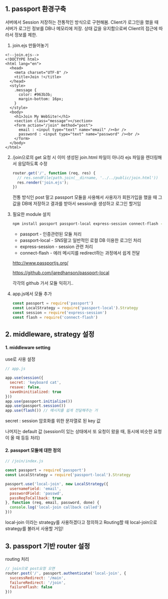 ## 1. passport 환경구축

서버에서 Session 저장하는 전통적인 방식으로 구현해봄. Client가 로그인을 했을 때 서버가 로그인 정보를 DB나 메모리에 저장. 상태 값을 유지함으로써 Client의 접근에 따라서 정보를 제한.

1. join.ejs 만들어놓기

```ejs
<!--join.ejs-->
<!DOCTYPE html>
<html lang="en">
  <head>
    <meta charset="UTF-8" />
    <title>Join !</title>
  </head>
  <style>
    .message {
      color: #963b3b;
      margin-bottom: 16px;
    }
  </style>
  <body>
    <h1>Join My WebSite!</h1>
    <section class="message"></section>
    <form action="/join" method="post">
      email : <input type="text" name="email" /><br />
      password : <input type="text" name="password" /><br />
    </form>
  </body>
</html>

```

2. /join으로의 get 요청 시 이미 생성된 join.html 파일이 아니라 ejs 파일을 렌더링해서 응답하도록 수정

   ```javascript
   router.get('/', function (req, res) {
     // res.sendFile(path.join(__dirname, '../../public/join.html'))
     res.render('join.ejs');
   })
   ```

   전통 방식인 post 말고 passport 모듈을 사용해서 사용자가 회원가입을 했을 때 그 값을 DB에 저장하고 결과를 받아서 session을 생성하고 로그인 할거임

3. 필요한 module 설치

   ```bash
   npm install passport passport-local express-session connect-flash --save-dev
   ```

   - passport - 인증관련된 모듈 처리
   - passport-local - SNS말고 일반적인 로컬 DB 이용한 로그인 처리
   - express-session - session 관련 처리
   - connect-flash - 에러 메시지를 redirect하는 과정에서 쉽게 전달

    http://www.passportjs.org/ 

    https://github.com/jaredhanson/passport-local 

   각각의 github 가서 모듈 익히기..

4. app.js에서 모듈 추가

   ```javascript
   const passport = require('passport')
   const LocalStrategy = require('passport-local').Strategy
   const session = require('express-session')
   const flash = require('connect-flash')
   ```

   

## 2. middleware, strategy 설정

#### 1. middleware setting

use로 사용 설정

``` javascript
// app.js

app.use(session({
  secret: 'keyboard cat',
  resave: false,
  saveUninitialized: true
}))
app.use(passport.initialize())
app.use(passport.session())
app.use(flash()) // 메시지를 쉽게 전달해주는 거
```

secret : session 암호화를 위한 문자열로 된 key 값

나머지는 default 값 (session이 있는 상태에서 또 요청이 왔을 때, 동시에 비슷한 요청이 올 때 등등 처리)

#### 2. passport 모듈에 대한 정의

```javascript
// /join/index.js

const passport = require('passport')
const LocalStrategy = require('passport-local').Strategy

passport.use('local-join', new LocalStrategy({
  usernameField: 'email',
  passwordField: 'passwd',
  passRegToCallback: true
}, function (req, email, password, done) {
  console.log('local-join callback called')
}))

```

local-join 이라는 strategy를 사용하겠다고 정의하고 Routing할 때 local-join으로 strategy를 불러서 사용할 거임!



## 3. passport 기반 router 설정

routing 처리

```javascript
// join으로 post요청 오면
router.post('/', passport.authenticate('local-join', {
  successRedirect: '/main',
  failureRedirect: '/join',
  failureFlash: false
}))
```





